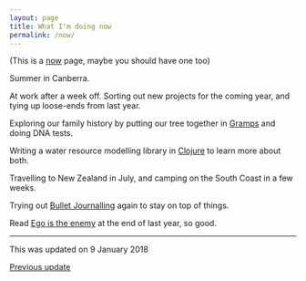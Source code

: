 ```yaml
---
layout: page
title: What I'm doing now
permalink: /now/
---
```


(This is a [now](http://nownownow.com/about) page, maybe you should have one too)

Summer in Canberra.

At work after a week off. Sorting out new projects for the coming year, and tying up loose-ends from last year.

Exploring our family history by putting our tree together in [Gramps](https://gramps-project.org) and doing DNA tests.

Writing a water resource modelling library in [Clojure](https://clojure.org) to learn more about both.

Travelling to New Zealand in July, and camping on the South Coast in a few weeks. 

Trying out [Bullet Journalling](http://bulletjournal.com/) again to stay on top of things.

Read [Ego is the enemy](https://www.goodreads.com/book/show/27036528-ego-is-the-enemy) at the end of last year, so good.

---
This was updated on 9 January 2018

[Previous update](/now-20170911/)
